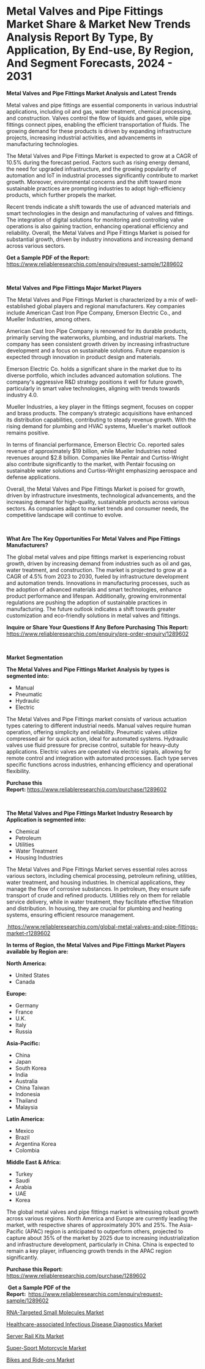 <p><h1>Metal Valves and Pipe Fittings Market Share & Market New Trends Analysis Report By Type, By Application, By End-use, By Region, And Segment Forecasts, 2024 - 2031</h1></p><p><strong>Metal Valves and Pipe Fittings Market Analysis and Latest Trends</strong></p>
<p><p>Metal valves and pipe fittings are essential components in various industrial applications, including oil and gas, water treatment, chemical processing, and construction. Valves control the flow of liquids and gases, while pipe fittings connect pipes, enabling the efficient transportation of fluids. The growing demand for these products is driven by expanding infrastructure projects, increasing industrial activities, and advancements in manufacturing technologies.</p><p>The Metal Valves and Pipe Fittings Market is expected to grow at a CAGR of 10.5% during the forecast period. Factors such as rising energy demand, the need for upgraded infrastructure, and the growing popularity of automation and IoT in industrial processes significantly contribute to market growth. Moreover, environmental concerns and the shift toward more sustainable practices are prompting industries to adopt high-efficiency products, which further propels the market.</p><p>Recent trends indicate a shift towards the use of advanced materials and smart technologies in the design and manufacturing of valves and fittings. The integration of digital solutions for monitoring and controlling valve operations is also gaining traction, enhancing operational efficiency and reliability. Overall, the Metal Valves and Pipe Fittings Market is poised for substantial growth, driven by industry innovations and increasing demand across various sectors.</p></p>
<p><strong>Get a Sample PDF of the Report:&nbsp;</strong> <a href="https://www.reliableresearchiq.com/enquiry/request-sample/1289602?utm_campaign=100&utm_medium=2&utm_source=Github&utm_content=ia&utm_term=26102024&utm_id=metal-valves-and-pipe-fittings">https://www.reliableresearchiq.com/enquiry/request-sample/1289602</a></p>
<p>&nbsp;</p>
<p><strong>Metal Valves and Pipe Fittings Major Market Players</strong></p>
<p><p>The Metal Valves and Pipe Fittings Market is characterized by a mix of well-established global players and regional manufacturers. Key companies include American Cast Iron Pipe Company, Emerson Electric Co., and Mueller Industries, among others. </p><p>American Cast Iron Pipe Company is renowned for its durable products, primarily serving the waterworks, plumbing, and industrial markets. The company has seen consistent growth driven by increasing infrastructure development and a focus on sustainable solutions. Future expansion is expected through innovation in product design and materials.</p><p>Emerson Electric Co. holds a significant share in the market due to its diverse portfolio, which includes advanced automation solutions. The company's aggressive R&D strategy positions it well for future growth, particularly in smart valve technologies, aligning with trends towards industry 4.0.</p><p>Mueller Industries, a key player in the fittings segment, focuses on copper and brass products. The company’s strategic acquisitions have enhanced its distribution capabilities, contributing to steady revenue growth. With the rising demand for plumbing and HVAC systems, Mueller's market outlook remains positive.</p><p>In terms of financial performance, Emerson Electric Co. reported sales revenue of approximately $19 billion, while Mueller Industries noted revenues around $2.8 billion. Companies like Pentair and Curtiss-Wright also contribute significantly to the market, with Pentair focusing on sustainable water solutions and Curtiss-Wright emphasizing aerospace and defense applications. </p><p>Overall, the Metal Valves and Pipe Fittings Market is poised for growth, driven by infrastructure investments, technological advancements, and the increasing demand for high-quality, sustainable products across various sectors. As companies adapt to market trends and consumer needs, the competitive landscape will continue to evolve.</p></p>
<p>&nbsp;</p>
<p><strong>What Are The Key Opportunities For Metal Valves and Pipe Fittings Manufacturers?</strong></p>
<p><p>The global metal valves and pipe fittings market is experiencing robust growth, driven by increasing demand from industries such as oil and gas, water treatment, and construction. The market is projected to grow at a CAGR of 4.5% from 2023 to 2030, fueled by infrastructure development and automation trends. Innovations in manufacturing processes, such as the adoption of advanced materials and smart technologies, enhance product performance and lifespan. Additionally, growing environmental regulations are pushing the adoption of sustainable practices in manufacturing. The future outlook indicates a shift towards greater customization and eco-friendly solutions in metal valves and fittings.</p></p>
<p><strong>Inquire or Share Your Questions If Any Before Purchasing This Report:</strong> <a href="https://www.reliableresearchiq.com/enquiry/pre-order-enquiry/1289602?utm_campaign=100&utm_medium=2&utm_source=Github&utm_content=ia&utm_term=26102024&utm_id=metal-valves-and-pipe-fittings">https://www.reliableresearchiq.com/enquiry/pre-order-enquiry/1289602</a></p>
<p>&nbsp;</p>
<p><strong>Market Segmentation</strong></p>
<p><strong>The Metal Valves and Pipe Fittings Market Analysis by types is segmented into:</strong></p>
<p><ul><li>Manual</li><li>Pneumatic</li><li>Hydraulic</li><li>Electric</li></ul></p>
<p><p>The Metal Valves and Pipe Fittings market consists of various actuation types catering to different industrial needs. Manual valves require human operation, offering simplicity and reliability. Pneumatic valves utilize compressed air for quick action, ideal for automated systems. Hydraulic valves use fluid pressure for precise control, suitable for heavy-duty applications. Electric valves are operated via electric signals, allowing for remote control and integration with automated processes. Each type serves specific functions across industries, enhancing efficiency and operational flexibility.</p></p>
<p><strong>Purchase this Report:&nbsp;</strong><a href="https://www.reliableresearchiq.com/purchase/1289602?utm_campaign=100&utm_medium=2&utm_source=Github&utm_content=ia&utm_term=26102024&utm_id=metal-valves-and-pipe-fittings">https://www.reliableresearchiq.com/purchase/1289602</a></p>
<p>&nbsp;</p>
<p><strong>The Metal Valves and Pipe Fittings Market Industry Research by Application is segmented into:</strong></p>
<p><ul><li>Chemical</li><li>Petroleum</li><li>Utilities</li><li>Water Treatment</li><li>Housing Industries</li></ul></p>
<p><p>The Metal Valves and Pipe Fittings Market serves essential roles across various sectors, including chemical processing, petroleum refining, utilities, water treatment, and housing industries. In chemical applications, they manage the flow of corrosive substances. In petroleum, they ensure safe transport of crude and refined products. Utilities rely on them for reliable service delivery, while in water treatment, they facilitate effective filtration and distribution. In housing, they are crucial for plumbing and heating systems, ensuring efficient resource management.</p></p>
<p><a href="https://www.reliableresearchiq.com/global-metal-valves-and-pipe-fittings-market-r1289602?utm_campaign=100&utm_medium=2&utm_source=Github&utm_content=ia&utm_term=26102024&utm_id=metal-valves-and-pipe-fittings">&nbsp;https://www.reliableresearchiq.com/global-metal-valves-and-pipe-fittings-market-r1289602</a></p>
<p><strong>In terms of Region, the Metal Valves and Pipe Fittings Market Players available by Region are:</strong></p>
<p>
    <p> <strong> North America: </strong>
        <ul>
            <li>United States</li>
            <li>Canada</li>
        </ul>
        </p> 
    <p> <strong> Europe: </strong>
        <ul>
            <li>Germany</li>
            <li>France</li>
            <li>U.K.</li>
            <li>Italy</li>
            <li>Russia</li>
        </ul>
        </p> 
    <p> <strong> Asia-Pacific: </strong>
        <ul>
            <li>China</li>
            <li>Japan</li>
            <li>South Korea</li>
            <li>India</li>
            <li>Australia</li>
            <li>China Taiwan</li>
            <li>Indonesia</li>
            <li>Thailand</li>
            <li>Malaysia</li>
        </ul>
        </p> 
    <p> <strong> Latin America: </strong>
        <ul>
            <li>Mexico</li>
            <li>Brazil</li>
            <li>Argentina Korea</li>
            <li>Colombia</li>
        </ul>
        </p> 
    <p> <strong> Middle East & Africa: </strong>
        <ul>
            <li>Turkey</li>
            <li>Saudi</li>
            <li>Arabia</li>
            <li>UAE</li>
            <li>Korea</li>
        </ul>
    </p>
    </p>
<p><p>The global metal valves and pipe fittings market is witnessing robust growth across various regions. North America and Europe are currently leading the market, with respective shares of approximately 30% and 25%. The Asia-Pacific (APAC) region is anticipated to outperform others, projected to capture about 35% of the market by 2025 due to increasing industrialization and infrastructure development, particularly in China. China is expected to remain a key player, influencing growth trends in the APAC region significantly. </p></p>
<p><strong>Purchase this Report: </strong><a href="https://www.reliableresearchiq.com/purchase/1289602?utm_campaign=100&utm_medium=2&utm_source=Github&utm_content=ia&utm_term=26102024&utm_id=metal-valves-and-pipe-fittings">https://www.reliableresearchiq.com/purchase/1289602</a></p>
<p>&nbsp;<strong>Get a Sample PDF of the Report:&nbsp;&nbsp;</strong><a href="https://www.reliableresearchiq.com/enquiry/request-sample/1289602?utm_campaign=100&utm_medium=2&utm_source=Github&utm_content=ia&utm_term=26102024&utm_id=metal-valves-and-pipe-fittings">https://www.reliableresearchiq.com/enquiry/request-sample/1289602</a></p>
<p><strong></strong></p>
<p><p><a href="https://github.com/melodyvssta/Market-Research-Report-List-1/blob/main/rna-targeted-small-molecules-market.md?utm_campaign=100&utm_medium=2&utm_source=Github&utm_content=ia&utm_term=26102024&utm_id=metal-valves-and-pipe-fittings">RNA-Targeted Small Molecules Market</a></p><p><a href="https://github.com/halleabdon2v1s/Market-Research-Report-List-1/blob/main/healthcare-associated-infectious-disease-diagnostics-market.md?utm_campaign=100&utm_medium=2&utm_source=Github&utm_content=ia&utm_term=26102024&utm_id=metal-valves-and-pipe-fittings">Healthcare-associated Infectious Disease Diagnostics Market</a></p><p><a href="https://issuu.com/reportprime-2/docs/server-rail-kits-market-size-2030.p_b946fb1f46212b?utm_campaign=100&utm_medium=2&utm_source=Github&utm_content=ia&utm_term=26102024&utm_id=metal-valves-and-pipe-fittings">Server Rail Kits Market</a></p><p><a href="https://www.linkedin.com/pulse/super-sport-motorcycle-market-growth-outlook-from-2024-cg3ic?utm_campaign=100&utm_medium=2&utm_source=Github&utm_content=ia&utm_term=26102024&utm_id=metal-valves-and-pipe-fittings">Super-Sport Motorcycle Market</a></p><p><a href="https://www.linkedin.com/pulse/influencing-factors-bikes-ride-ons-market-insights-growth-jcatf?utm_campaign=100&utm_medium=2&utm_source=Github&utm_content=ia&utm_term=26102024&utm_id=metal-valves-and-pipe-fittings">Bikes and Ride-ons Market</a></p></p>